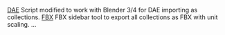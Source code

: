 [DAE](/DAE/io_batch_import_dae_collection_release.py) Script modified to work with Blender 3/4 for DAE importing as collections.
[FBX](/FBX/io_batch_export_FBX_collection.py) FBX sidebar tool to export all collections as FBX with unit scaling.
... 
